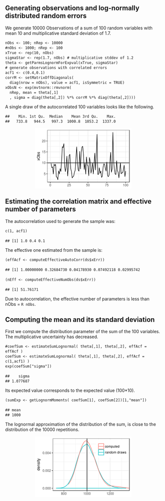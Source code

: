 Generating observations and log-normally distributed random errors
------------------------------------------------------------------

We generate 10000 Observations of a sum of 100 random variables with
mean 10 and multiplicative standard deviation of 1.7.

    nObs <- 100; nRep <- 10000
    #nObs <- 1000; nRep <- 100
    xTrue <- rep(10, nObs)
    sigmaStar <- rep(1.7, nObs) # multiplicative stddev of 1.2
    theta <- getParmsLognormForExpval(xTrue, sigmaStar)
    # generate observations with correlated errors
    acf1 <- c(0.4,0.1)
    corrM <- setMatrixOffDiagonals(
      diag(nrow = nObs), value = acf1, isSymmetric = TRUE)
    xObsN <- exp(mvtnorm::rmvnorm(
      nRep, mean = theta[,1]
      , sigma = diag(theta[,2]) %*% corrM %*% diag(theta[,2])))

A single draw of the autocorrelated 100 variables looks like the
following.

    ##    Min. 1st Qu.  Median    Mean 3rd Qu.    Max. 
    ##   733.8   944.5   997.3  1000.8  1053.2  1337.0

<img src="aggregateCorrelated_files/figure-markdown_strict/unnamed-chunk-14-1.png" style="display:block; margin: auto" />

Estimating the correlation matrix and effective number of parameters
--------------------------------------------------------------------

The autocorrelation used to generate the sample was:

    c(1, acf1)

    ## [1] 1.0 0.4 0.1

The effective one estimated from the sample is:

    (effAcf <- computeEffectiveAutoCorr(ds$xErr))

    ## [1] 1.00000000 0.32684730 0.04178930 0.07492118 0.02995742

    (nEff <- computeEffectiveNumObs(ds$xErr))

    ## [1] 51.76171

Due to autocorrelation, the effective number of parameters is less than
nObs = `R nObs`.

Computing the mean and its standard deviation
---------------------------------------------

First we compute the distribution parameter of the sum of the 100
variables. The multiplicative uncertainty has decreased.

    #coefSum <- estimateSumLognormal( theta[,1], theta[,2], effAcf = effAcf )
    coefSum <- estimateSumLognormal( theta[,1], theta[,2], effAcf = c(1,acf1) )
    exp(coefSum["sigma"])

    ##    sigma 
    ## 1.077687

Its expected value corresponds to the expected value (100\*10).

    (sumExp <- getLognormMoments( coefSum[1], coefSum[2])[1,"mean"])

    ## mean 
    ## 1000

The lognormal approximation of the distribution of the sum, is close to
the distribution of the 10000 repetitions.

<img src="aggregateCorrelated_files/figure-markdown_strict/unnamed-chunk-19-1.png" style="display:block; margin: auto" />
